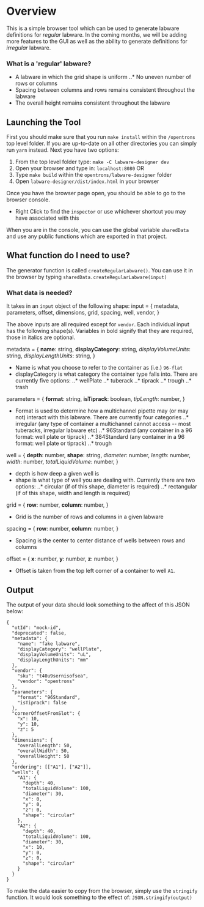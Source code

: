 # Overview

This is a simple browser tool which can be used to generate labware definitions for _regular_ labware.
In the coming months, we will be adding more features to the GUI as well as the ability to generate definitions
for _irregular_ labware.

### What is a 'regular' labware?

* A labware in which the grid shape is uniform
..* No uneven number of rows or columns
* Spacing between columns and rows remains consistent throughout the labware
* The overall height remains consistent throughout the labware

## Launching the Tool
First you should make sure that you run `make install` within the `/opentrons` top level folder.
If you are up-to-date on all other directories you can simply run `yarn` instead.
Next you have two options:
1. From the top level folder type: `make -C labware-designer dev`
2. Open your browser and type in: `localhost:8080`
OR
1. Type `make build` within the `opentrons/labware-designer` folder
2. Open `labware-designer/dist/index.html` in your browser

Once you have the browser page open, you should be able to go to the browser console.
* Right Click to find the `inspector` or use whichever shortcut you may have associated with this

When you are in the console, you can use the global variable `sharedData` and use any public functions
which are exported in that project.

## What function do I need to use?
The generator function is called `createRegularLabware()`. You can use it in the browser
by typing `sharedData.createRegularLabware(input)`

### What data is needed?
It takes in an `input` object of the following shape:
input = {
  metadata,
  parameters,
  offset,
  dimensions,
  grid,
  spacing,
  well,
  vendor,
}

The above inputs are all required except for `vendor`. Each individual input has the following shape(s).
Variables in bold signify that they are required, those in italics are optional.

metadata = {
  **name**: string,
  **displayCategory**: string,
  _displayVolumeUnits_: string,
  _displayLengthUnits_: string,
}
* Name is what you choose to refer to the container as (i.e.) `96-flat`
* displayCategory is what category the container type falls into. There are currently five options:
..* wellPlate
..* tuberack
..* tiprack
..* trough
..* trash

parameters = {
  **format**: string,
  **isTiprack**: boolean,
  _tipLength_: number,
}
* Format is used to determine how a multichannel pipette may (or may not) interact with this labware.
There are currently four categories
..* irregular (any type of container a multichannel cannot access -- most tuberacks, irregular labware etc)
..* 96Standard (any container in a 96 format: well plate or tiprack)
..* 384Standard (any container in a 96 format: well plate or tiprack)
..* trough

well = {
  **depth**: number,
  **shape**: string,
  _diameter_: number,
  _length_: number,
  _width_: number,
  _totalLiquidVolume_: number,
}
* depth is how deep a given well is
* shape is what type of well you are dealing with. Currently there are two options:
..* circular (if of this shape, diameter is required)
..* rectangular (if of this shape, width and length is required)

grid = {
  **row**: number,
  **column**: number,
}
* Grid is the number of rows and columns in a given labware

spacing = {
  **row**: number,
  **column**: number,
}
* Spacing is the center to center distance of wells between rows and columns

offset = {
  **x**: number,
  **y**: number,
  **z**: number,
}
* Offset is taken from the top left corner of a container to well `A1`.

## Output
The output of your data should look something to the affect of this JSON below:
```
{
  "otId": "mock-id",
  "deprecated": false,
  "metadata": {
    "name": "fake labware",
    "displayCategory": "wellPlate",
    "displayVolumeUnits": "uL",
    "displayLengthUnits": "mm"
  },
  "vendor": {
    "sku": "t40u9sernisofsea",
    "vendor": "opentrons"
  },
  "parameters": {
    "format": "96Standard",
    "isTiprack": false
  },
  "cornerOffsetFromSlot": {
    "x": 10,
    "y": 10,
    "z": 5
  },
  "dimensions": {
    "overallLength": 50,
    "overallWidth": 50,
    "overallHeight": 50
  },
  "ordering": [["A1"], ["A2"]],
  "wells": {
    "A1": {
      "depth": 40,
      "totalLiquidVolume": 100,
      "diameter": 30,
      "x": 0,
      "y": 0,
      "z": 0,
      "shape": "circular"
    },
    "A2": {
      "depth": 40,
      "totalLiquidVolume": 100,
      "diameter": 30,
      "x": 10,
      "y": 0,
      "z": 0,
      "shape": "circular"
    }
  }
}
```


To make the data easier to copy from the browser, simply use the `stringify` function.
It would look something to the effect of: `JSON.stringify(output)`
